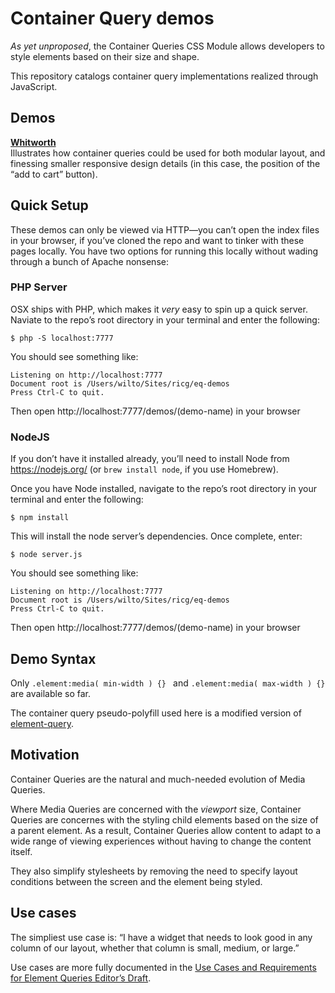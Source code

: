 # Container Query demos

*As yet unproposed*, the Container Queries CSS Module allows developers to style elements based on their size and shape.

This repository catalogs container query implementations realized through JavaScript.

## Demos

**[Whitworth](http://responsiveimagescg.github.io/ALA-Whitworth-Demo/demo1/index.html)**<br>
Illustrates how container queries could be used for both modular layout, and finessing smaller responsive design details (in this case, the position of the “add to cart” button).

## Quick Setup

These demos can only be viewed via HTTP—you can’t open the index files in your browser, if you’ve cloned the repo and want to tinker with these pages locally. You have two options for running this locally without wading through a bunch of Apache nonsense:

### PHP Server
OSX ships with PHP, which makes it _very_ easy to spin up a quick server. Naviate to the repo’s root directory in your terminal and enter the following:

```shell
$ php -S localhost:7777
```

You should see something like:

```shell
Listening on http://localhost:7777
Document root is /Users/wilto/Sites/ricg/eq-demos
Press Ctrl-C to quit.
```

Then open http://localhost:7777/demos/(demo-name) in your browser

### NodeJS

If you don’t have it installed already, you’ll need to install Node from https://nodejs.org/ (or `brew install node`, if you use Homebrew).

Once you have Node installed, navigate to the repo’s root directory in your terminal and enter the following:

```shell
$ npm install
```

This will install the node server’s dependencies. Once complete, enter:

```shell
$ node server.js
```

You should see something like:

```shell
Listening on http://localhost:7777
Document root is /Users/wilto/Sites/ricg/eq-demos
Press Ctrl-C to quit.
```

Then open http://localhost:7777/demos/(demo-name) in your browser

## Demo Syntax

Only `.element:media( min-width ) {} ` and `.element:media( max-width ) {} ` are available so far.

The container query pseudo-polyfill used here is a modified version of <a href="https://github.com/Mr0grog/element-query">element-query</a>.

## Motivation

Container Queries are the natural and much-needed evolution of Media Queries.

Where Media Queries are concerned with the _viewport_ size, Container Queries are concernes with the styling child elements based on the size of a parent element. As a result, Container Queries allow content to adapt to a wide range of viewing experiences without having to change the content itself.

They also simplify stylesheets by removing the need to specify layout conditions between the screen and the element being styled.

## Use cases

The simpliest use case is: “I have a widget that needs to look good in any column of our layout, whether that column is small, medium, or large.”

Use cases are more fully documented in the [Use Cases and Requirements for Element Queries Editor’s Draft](http://responsiveimagescg.github.io/eq-usecases/).

